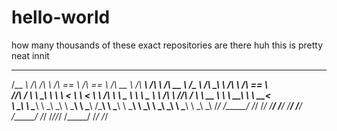 # hello-world
how many thousands of these exact repositories are there
huh this is pretty neat innit


 ______   __  __     ______     ______     ______     ______     __         ______     ______   __  __     ______     ______    
/\__  _\ /\ \/\ \   /\  == \   /\  == \   /\  __ \   /\  ___\   /\ \       /\  __ \   /\__  _\ /\ \_\ \   /\  ___\   /\  == \   
\/_/\ \/ \ \ \_\ \  \ \  __<   \ \  __<   \ \ \/\ \  \ \___  \  \ \ \____  \ \ \/\ \  \/_/\ \/ \ \  __ \  \ \  __\   \ \  __<   
   \ \_\  \ \_____\  \ \_\ \_\  \ \_____\  \ \_____\  \/\_____\  \ \_____\  \ \_____\    \ \_\  \ \_\ \_\  \ \_____\  \ \_\ \_\ 
    \/_/   \/_____/   \/_/ /_/   \/_____/   \/_____/   \/_____/   \/_____/   \/_____/     \/_/   \/_/\/_/   \/_____/   \/_/ /_/ 
                                                                                                                                

